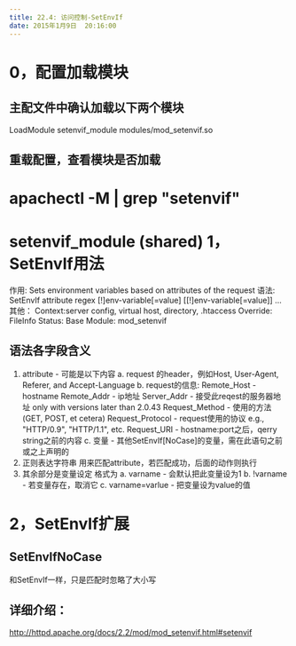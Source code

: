 ```yaml
---
title: 22.4: 访问控制-SetEnvIf
date: 2015年1月9日	 20:16:00
---
```

 
0，配置加载模块
===============================================
## 主配文件中确认加载以下两个模块
LoadModule setenvif_module modules/mod_setenvif.so
 
## 重载配置，查看模块是否加载
# apachectl -M | grep "setenvif"
 setenvif_module (shared) 
1，SetEnvIf用法
===============================================
作用: Sets environment variables based on attributes of the request
语法: 
SetEnvIf attribute regex [!]env-variable[=value] [[!]env-variable[=value]] ...
其他：
Context:server config, virtual host, directory, .htaccessOverride:FileInfoStatus:BaseModule:mod_setenvif 
## 语法各字段含义
1. attribute - 可能是以下内容
a. request 的header，例如Host, User-Agent, Referer, and Accept-Language
b. request的信息:
Remote_Host - hostname
Remote_Addr - ip地址
Server_Addr - 接受此reqest的服务器地址 
only with versions later than 2.0.43
Request_Method - 使用的方法 (GET, POST, et cetera)
Request_Protocol - request使用的协议 
e.g., "HTTP/0.9", "HTTP/1.1", etc.
Request_URI - hostname:port之后，qerry string之前的内容
c. 变量 - 其他SetEnvIf[NoCase]的变量，需在此语句之前或之上声明的
2. 正则表达字符串
用来匹配attribute，若匹配成功，后面的动作则执行
3. 其余部分是变量设定
格式为
a. varname - 会默认把此变量设为1
b. !varname - 若变量存在，取消它
c. varname=varlue - 把变量设为value的值
 
  
2，SetEnvIf扩展
===============================================
## SetEnvIfNoCase
和SetEnvIf一样，只是匹配时忽略了大小写
 
## 详细介绍： 
http://httpd.apache.org/docs/2.2/mod/mod_setenvif.html#setenvif

